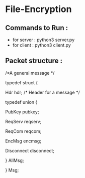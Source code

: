 # File-Encryption
## Commands to Run :
*  for server : python3 server.py
*  for client : python3 client.py
## Packet structure :
/*A general message */


typedef struct {


Hdr hdr; /* Header for a message */

typedef union {

PubKey pubkey;

ReqServ reqserv;

ReqCom reqcom;

EncMsg encmsg;

Disconnect disconnect;

} AllMsg;

} Msg;
    
